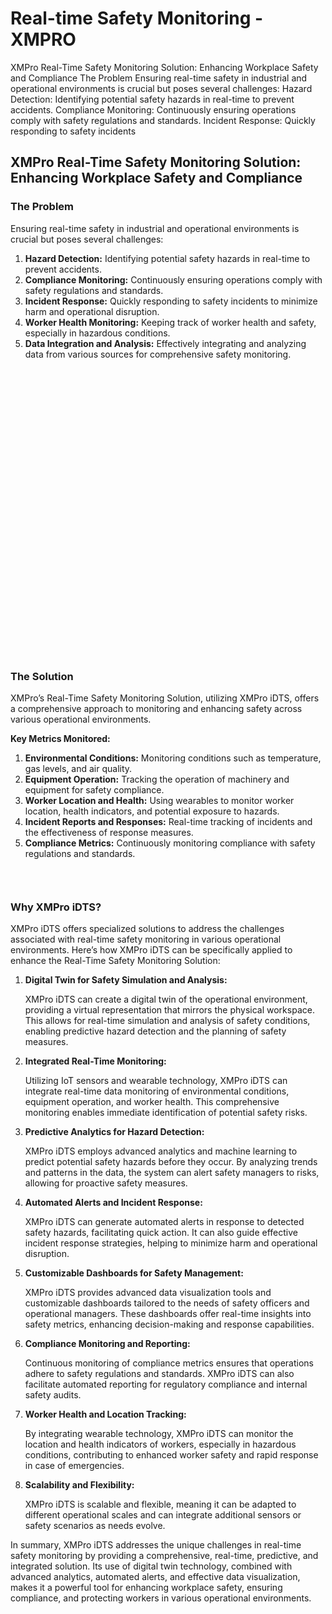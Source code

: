 # Real-time Safety Monitoring - XMPRO


<div class="portfolio-top">

<div class="row page-wrapper">

<div class="large-12 col mb-0 pb-0">

<div class="portfolio-summary entry-summary">

<div class="row">

<div class="col col-fit pb-0">
XMPro Real-Time Safety Monitoring Solution: Enhancing Workplace Safety and Compliance The Problem Ensuring real-time safety in industrial and operational environments is crucial but poses several challenges: Hazard Detection: Identifying potential safety hazards in real-time to prevent accidents. Compliance Monitoring: Continuously ensuring operations comply with safety regulations and standards. Incident Response: Quickly responding to safety incidents
</div>
</div>
</div>
</div>
</div>

<div id="portfolio-content" role="main">

<div class="portfolio-inner">

<div class="row" id="row-1715214848">

<div class="col small-12 large-12" id="col-339168114">

<div class="col-inner">

<div class="row" id="row-1422762567">

<div class="col small-12 large-12" id="col-671847209">

<div class="col-inner">
<h2>XMPro Real-Time Safety Monitoring Solution: Enhancing Workplace Safety and Compliance</h2>
</div>
</div>
</div>

<div class="row" id="row-162956387">

<div class="col medium-6 small-12 large-6" id="col-1984074447">

<div class="col-inner">
<h3>The Problem</h3>
<p>Ensuring real-time safety in industrial and operational environments is crucial but poses several challenges:</p>
<ol>
<li><strong>Hazard Detection:</strong> Identifying potential safety hazards in real-time to prevent accidents.</li>
<li><strong>Compliance Monitoring:</strong> Continuously ensuring operations comply with safety regulations and standards.</li>
<li><strong>Incident Response:</strong> Quickly responding to safety incidents to minimize harm and operational disruption.</li>
<li><strong>Worker Health Monitoring:</strong> Keeping track of worker health and safety, especially in hazardous conditions.</li>
<li><strong>Data Integration and Analysis:</strong> Effectively integrating and analyzing data from various sources for comprehensive safety monitoring.</li>
</ol>
</div>
</div>

<div class="col medium-6 small-12 large-6" id="col-1388990585">

<div class="col-inner">

<div class="banner has-hover" id="banner-922018690">

<div class="banner-inner fill">

<div class="banner-bg fill">

<div class="bg fill bg-fill"></div>
</div>

<div class="banner-layers container">

<div class="fill banner-link"></div>

<div class="text-box banner-layer x50 md-x50 lg-x50 y50 md-y50 lg-y50 res-text" id="text-box-1906586224">

<div class="text-box-content text dark">

<div class="text-inner text-center">
</div>
</div>
<style>
#text-box-1906586224 {
  width: 60%;
}
#text-box-1906586224 .text-box-content {
  font-size: 100%;
}
</style>
</div>
</div>
</div>
<style>
#banner-922018690 {
  padding-top: 460px;
}
#banner-922018690 .bg.bg-loaded {
  background-image: url(https://xmpro.com/wp-content/uploads/2020/04/23.jpg);
}
</style>
</div>
</div>
</div>
</div>

<div class="row" id="row-1208535814">

<div class="col small-12 large-12" id="col-1755032735">

<div class="col-inner">
<h3>The Solution</h3>
<p>XMPro’s Real-Time Safety Monitoring Solution, utilizing XMPro iDTS, offers a comprehensive approach to monitoring and enhancing safety across various operational environments.</p>
<p><strong>Key Metrics Monitored:</strong></p>
<ol>
<li><strong>Environmental Conditions:</strong> Monitoring conditions such as temperature, gas levels, and air quality.</li>
<li><strong>Equipment Operation:</strong> Tracking the operation of machinery and equipment for safety compliance.</li>
<li><strong>Worker Location and Health:</strong> Using wearables to monitor worker location, health indicators, and potential exposure to hazards.</li>
<li><strong>Incident Reports and Responses:</strong> Real-time tracking of incidents and the effectiveness of response measures.</li>
<li><strong>Compliance Metrics:</strong> Continuously monitoring compliance with safety regulations and standards.</li>
</ol>

<div class="gap-element clearfix" id="gap-1274658417" style="display:block; height:auto;">
<style>
#gap-1274658417 {
  padding-top: 30px;
}
</style>
</div>
</div>
</div>
</div>

<div class="row" id="row-1134356468">

<div class="col small-12 large-12" id="col-938004047">

<div class="col-inner">
<h3>Why XMPro iDTS?</h3>
<p>XMPro iDTS offers specialized solutions to address the challenges associated with real-time safety monitoring in various operational environments. Here’s how XMPro iDTS can be specifically applied to enhance the Real-Time Safety Monitoring Solution:</p>
<ol>
<li>
<p><strong>Digital Twin for Safety Simulation and Analysis:</strong></p>
<p>XMPro iDTS can create a digital twin of the operational environment, providing a virtual representation that mirrors the physical workspace. This allows for real-time simulation and analysis of safety conditions, enabling predictive hazard detection and the planning of safety measures.</p></li>
<li>
<p><strong>Integrated Real-Time Monitoring:</strong></p>
<p>Utilizing IoT sensors and wearable technology, XMPro iDTS can integrate real-time data monitoring of environmental conditions, equipment operation, and worker health. This comprehensive monitoring enables immediate identification of potential safety risks.</p></li>
<li>
<p><strong>Predictive Analytics for Hazard Detection:</strong></p>
<p>XMPro iDTS employs advanced analytics and machine learning to predict potential safety hazards before they occur. By analyzing trends and patterns in the data, the system can alert safety managers to risks, allowing for proactive safety measures.</p></li>
<li>
<p><strong>Automated Alerts and Incident Response:</strong></p>
<p>XMPro iDTS can generate automated alerts in response to detected safety hazards, facilitating quick action. It can also guide effective incident response strategies, helping to minimize harm and operational disruption.</p></li>
<li>
<p><strong>Customizable Dashboards for Safety Management:</strong></p>
<p>XMPro iDTS provides advanced data visualization tools and customizable dashboards tailored to the needs of safety officers and operational managers. These dashboards offer real-time insights into safety metrics, enhancing decision-making and response capabilities.</p></li>
<li>
<p><strong>Compliance Monitoring and Reporting:</strong></p>
<p>Continuous monitoring of compliance metrics ensures that operations adhere to safety regulations and standards. XMPro iDTS can also facilitate automated reporting for regulatory compliance and internal safety audits.</p></li>
<li>
<p><strong>Worker Health and Location Tracking:</strong></p>
<p>By integrating wearable technology, XMPro iDTS can monitor the location and health indicators of workers, especially in hazardous conditions, contributing to enhanced worker safety and rapid response in case of emergencies.</p></li>
<li>
<p><strong>Scalability and Flexibility:</strong></p>
<p>XMPro iDTS is scalable and flexible, meaning it can be adapted to different operational scales and can integrate additional sensors or safety scenarios as needs evolve.</p></li>
</ol>
<p>In summary, XMPro iDTS addresses the unique challenges in real-time safety monitoring by providing a comprehensive, real-time, predictive, and integrated solution. Its use of digital twin technology, combined with advanced analytics, automated alerts, and effective data visualization, makes it a powerful tool for enhancing workplace safety, ensuring compliance, and protecting workers in various operational environments.</p>
</div>
</div>
</div>
</div>
</div>
</div>
</div>
</div>
</div>